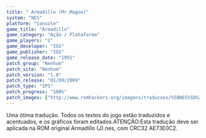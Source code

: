 ```yaml
---
title: " Armadillo (Mr.Magoo)"
system: "NES"
platform: "Console"
game_title: "Armadillo"
game_category: "Ação / Plataforma"
game_players: "2"
game_developer: "IGS"
game_publisher: "IGS"
game_release_date: "1991"
patch_group: "Nenhum"
patch_site: "Nenhum"
patch_version: "1.0"
patch_release: "01/09/2009"
patch_type: "IPS"
patch_progress: "100%"
patch_images: ["http://www.romhackers.org/imagens/traducoes/%5BNES%5D%20Armadillo%20-%20Mr.Magoo%20-%201.png","http://www.romhackers.org/imagens/traducoes/%5BNES%5D%20Armadillo%20-%20Mr.Magoo%20-%202.png","http://www.romhackers.org/imagens/traducoes/%5BNES%5D%20Armadillo%20-%20Mr.Magoo%20-%203.png"]
---
```

Uma ótima tradução. Todos os textos do jogo estão traduzidos e acentuados, e os gráficos foram editados.ATENÇÃO:Esta tradução deve ser aplicada na ROM original Armadillo (J).nes, com CRC32 AE73E0C2.